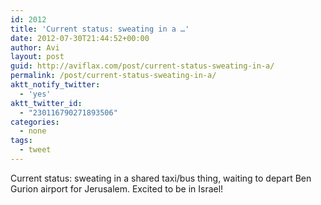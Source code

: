 ```yaml
---
id: 2012
title: 'Current status: sweating in a …'
date: 2012-07-30T21:44:52+00:00
author: Avi
layout: post
guid: http://aviflax.com/post/current-status-sweating-in-a/
permalink: /post/current-status-sweating-in-a/
aktt_notify_twitter:
  - 'yes'
aktt_twitter_id:
  - "230116790271893506"
categories:
  - none
tags:
  - tweet
---
```

Current status: sweating in a shared taxi/bus thing, waiting to depart Ben Gurion airport for Jerusalem. Excited to be in Israel!